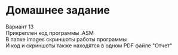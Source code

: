 # Домашнее задание
Вариант 13 \
Прикреплен код программы .ASM \
В папке images скриншоты работы программы \
И код и скриншоты также находятся в одном PDF файле "Отчет"

